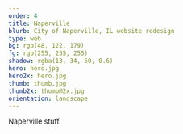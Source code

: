 ```yaml
---
order: 4
title: Naperville
blurb: City of Naperville, IL website redesign
type: web
bg: rgb(48, 122, 179)
fg: rgb(255, 255, 255)
shadow: rgba(13, 34, 50, 0.6)
hero: hero.jpg
hero2x: hero.jpg
thumb: thumb.jpg
thumb2x: thumb@2x.jpg
orientation: landscape
---
```


Naperville stuff.